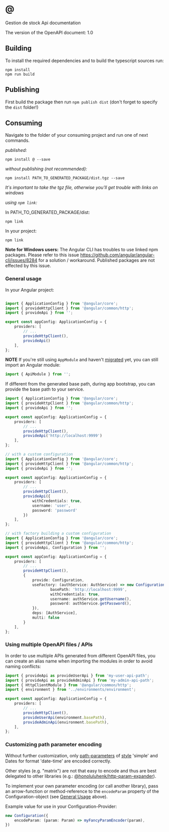 # @

Gestion de stock Api documentation

The version of the OpenAPI document: 1.0

## Building

To install the required dependencies and to build the typescript sources run:

```console
npm install
npm run build
```

## Publishing

First build the package then run `npm publish dist` (don't forget to specify the `dist` folder!)

## Consuming

Navigate to the folder of your consuming project and run one of next commands.

_published:_

```console
npm install @ --save
```

_without publishing (not recommended):_

```console
npm install PATH_TO_GENERATED_PACKAGE/dist.tgz --save
```

_It's important to take the tgz file, otherwise you'll get trouble with links on windows_

_using `npm link`:_

In PATH_TO_GENERATED_PACKAGE/dist:

```console
npm link
```

In your project:

```console
npm link 
```

__Note for Windows users:__ The Angular CLI has troubles to use linked npm packages.
Please refer to this issue <https://github.com/angular/angular-cli/issues/8284> for a solution / workaround.
Published packages are not effected by this issue.

### General usage

In your Angular project:

```typescript

import { ApplicationConfig } from '@angular/core';
import { provideHttpClient } from '@angular/common/http';
import { provideApi } from '';

export const appConfig: ApplicationConfig = {
    providers: [
        // ...
        provideHttpClient(),
        provideApi()
    ],
};
```

**NOTE**
If you're still using `AppModule` and haven't [migrated](https://angular.dev/reference/migrations/standalone) yet, you can still import an Angular module:
```typescript
import { ApiModule } from '';
```

If different from the generated base path, during app bootstrap, you can provide the base path to your service.

```typescript
import { ApplicationConfig } from '@angular/core';
import { provideHttpClient } from '@angular/common/http';
import { provideApi } from '';

export const appConfig: ApplicationConfig = {
    providers: [
        // ...
        provideHttpClient(),
        provideApi('http://localhost:9999')
    ],
};
```

```typescript
// with a custom configuration
import { ApplicationConfig } from '@angular/core';
import { provideHttpClient } from '@angular/common/http';
import { provideApi } from '';

export const appConfig: ApplicationConfig = {
    providers: [
        // ...
        provideHttpClient(),
        provideApi({
            withCredentials: true,
            username: 'user',
            password: 'password'
        })
    ],
};
```

```typescript
// with factory building a custom configuration
import { ApplicationConfig } from '@angular/core';
import { provideHttpClient } from '@angular/common/http';
import { provideApi, Configuration } from '';

export const appConfig: ApplicationConfig = {
    providers: [
        // ...
        provideHttpClient(),
        {
            provide: Configuration,
            useFactory: (authService: AuthService) => new Configuration({
                    basePath: 'http://localhost:9999',
                    withCredentials: true,
                    username: authService.getUsername(),
                    password: authService.getPassword(),
            }),
            deps: [AuthService],
            multi: false
        }
    ],
};
```

### Using multiple OpenAPI files / APIs

In order to use multiple APIs generated from different OpenAPI files,
you can create an alias name when importing the modules
in order to avoid naming conflicts:

```typescript
import { provideApi as provideUserApi } from 'my-user-api-path';
import { provideApi as provideAdminApi } from 'my-admin-api-path';
import { HttpClientModule } from '@angular/common/http';
import { environment } from '../environments/environment';

export const appConfig: ApplicationConfig = {
    providers: [
        // ...
        provideHttpClient(),
        provideUserApi(environment.basePath),
        provideAdminApi(environment.basePath),
    ],
};
```

### Customizing path parameter encoding

Without further customization, only [path-parameters][parameter-locations-url] of [style][style-values-url] 'simple'
and Dates for format 'date-time' are encoded correctly.

Other styles (e.g. "matrix") are not that easy to encode
and thus are best delegated to other libraries (e.g.: [@honoluluhenk/http-param-expander]).

To implement your own parameter encoding (or call another library),
pass an arrow-function or method-reference to the `encodeParam` property of the Configuration-object
(see [General Usage](#general-usage) above).

Example value for use in your Configuration-Provider:

```typescript
new Configuration({
    encodeParam: (param: Param) => myFancyParamEncoder(param),
})
```

[parameter-locations-url]: https://github.com/OAI/OpenAPI-Specification/blob/main/versions/3.1.0.md#parameter-locations
[style-values-url]: https://github.com/OAI/OpenAPI-Specification/blob/main/versions/3.1.0.md#style-values
[@honoluluhenk/http-param-expander]: https://www.npmjs.com/package/@honoluluhenk/http-param-expander
